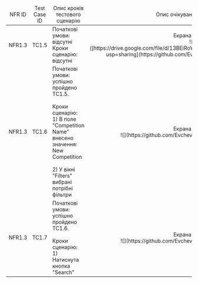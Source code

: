<table>
    <thead align="center">
        <tr>
            <td align="center">NFR ID</td>
            <td align="center">Test Case ID</td>
            <td align="center">Опис кроків тестового сценарію</td>
            <td align="center">Опис очікуваних результатів</td>
        </tr>
    </thead>
    <tbody>
        <tr>
            <td align="center">NFR1.3</td>
            <td align="center">TC1.5</td>
            <td align="left">Початкові умови: відсутні
            <br>Кроки сценарію: відсутні
            <td align="center">Екрана форма:
            <br> ![]([https://drive.google.com/file/d/13BEiRoYYdH5UuuhncMtpYH3WbKRm0U81/view?usp=sharing](https://github.com/EvchevDenis/some/blob/main/2.jpg)) </td>
        </tr>
        <tr>
            <td align="center">NFR1.3</td>
            <td align="center">TC1.6</td>
            <td align="left">Початкові умови: успішно пройдено TC1.5.
            <br><br>Кроки сценарію: 
            <br>1) В поле "Competition Name" внесено значення: New Competition
            <br><br>2) У вікні "Filters" вибрані потрібні фільтри 
            <td align="center">Екрана форма:
            <br>![](https://github.com/EvchevDenis/some/blob/main/2.jpg)</td>
        </tr>
        <tr>
            <td align="center">NFR1.3</td>
            <td align="center">TC1.7</td>
            <td align="left">Початкові умови: успішно пройдено TC1.6.
            <br><br>Кроки сценарію: 
            <br>1) Натиснута кнопка "Search"
            <td align="center">Екрана форма:
            <br>![](https://github.com/EvchevDenis/some/blob/main/3.jpg)</td>
        </tr>
    </tbody>
</table>
